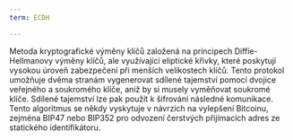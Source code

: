 ```yaml
---
term: ECDH

---
```

Metoda kryptografické výměny klíčů založená na principech Diffie-Hellmanovy výměny klíčů, ale využívající eliptické křivky, které poskytují vysokou úroveň zabezpečení při menších velikostech klíčů. Tento protokol umožňuje dvěma stranám vygenerovat sdílené tajemství pomocí dvojice veřejného a soukromého klíče, aniž by si musely vyměňovat soukromé klíče. Sdílené tajemství lze pak použít k šifrování následné komunikace. Tento algoritmus se někdy vyskytuje v návrzích na vylepšení Bitcoinu, zejména BIP47 nebo BIP352 pro odvození čerstvých přijímacích adres ze statického identifikátoru.